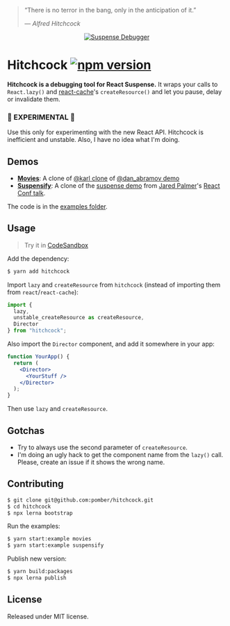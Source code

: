> “There is no terror in the bang, only in the anticipation of it.”
>
> — <cite>Alfred Hitchcock</cite>

<div align="center">
<a href="https://hitchcock-movies.netlify.com">
<img alt="Suspense Debugger" src="https://user-images.githubusercontent.com/1911623/38225137-d49061ea-36c9-11e8-8042-f3b7e17fb07b.gif" />
</a>
</div>

# Hitchcock [![npm version](https://img.shields.io/npm/v/hitchcock.svg?style=flat)](https://www.npmjs.com/package/hitchcock)

**Hitchcock is a debugging tool for React Suspense.** It wraps your calls to `React.lazy()` and [react-cache](https://github.com/facebook/react/tree/master/packages/react-cache)'s `createResource()` and let you pause, delay or invalidate them.

### 🚨 EXPERIMENTAL 🚨

Use this only for experimenting with the new React API. Hitchcock is inefficient and unstable. Also, I have no idea what I'm doing.

## Demos

- [**Movies**](https://hitchcock-movies.netlify.com):
  A clone of [@karl clone](https://github.com/karl/react-async-io-testbed) of [@dan_abramov demo](https://www.youtube.com/watch?v=6g3g0Q_XVb4)
- [**Suspensify**](https://hitchcock-suspensify.netlify.com):
  A clone of the [suspense demo](https://github.com/jaredpalmer/react-conf-2018) from [Jared Palmer](https://twitter.com/jaredpalmer)'s [React Conf talk](https://www.youtube.com/watch?v=SCQgE4mTnjU&feature=youtu.be).

The code is in the [examples folder](https://github.com/pomber/hitchcock/tree/master/examples).

## Usage

> Try it in [CodeSandbox](https://codesandbox.io/s/ovqlz507pz)

Add the dependency:

```bash
$ yarn add hitchcock
```

Import `lazy` and `createResource` from `hitchcock` (instead of importing them from `react`/`react-cache`):

```js
import {
  lazy,
  unstable_createResource as createResource,
  Director
} from "hitchcock";
```

Also import the `Director` component, and add it somewhere in your app:

```jsx
function YourApp() {
  return (
    <Director>
      <YourStuff />
    </Director>
  );
}
```

Then use `lazy` and `createResource`.

## Gotchas

- Try to always use the second parameter of `createResource`.
- I'm doing an ugly hack to get the component name from the `lazy()` call. Please, create an issue if it shows the wrong name.

## Contributing

```bash
$ git clone git@github.com:pomber/hitchcock.git
$ cd hitchcock
$ npx lerna bootstrap
```

Run the examples:

```bash
$ yarn start:example movies
$ yarn start:example suspensify
```

Publish new version:

```bash
$ yarn build:packages
$ npx lerna publish
```

## License

Released under MIT license.
